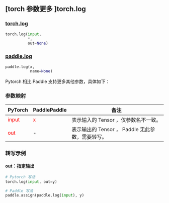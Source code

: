 ## [torch 参数更多 ]torch.log
### [torch.log](https://pytorch.org/docs/stable/generated/torch.log.html?highlight=log#torch.log)

```python
torch.log(input,
          *,
          out=None)
```

### [paddle.log](https://www.paddlepaddle.org.cn/documentation/docs/zh/develop/api/paddle/log_cn.html#log)

```python
paddle.log(x,
           name=None)
```

Pytorch 相比 Paddle 支持更多其他参数，具体如下：
### 参数映射
| PyTorch       | PaddlePaddle | 备注                                                   |
| ------------- | ------------ | ------------------------------------------------------ |
| <font color='red'> input </font> | <font color='red'> x </font> | 表示输入的 Tensor ，仅参数名不一致。  |
| <font color='red'> out </font> | -  | 表示输出的 Tensor ， Paddle 无此参数，需要转写。    |

### 转写示例
#### out：指定输出
```python
# Pytorch 写法
torch.log(input, out=y)

# Paddle 写法
paddle.assign(paddle.log(input), y)
```

